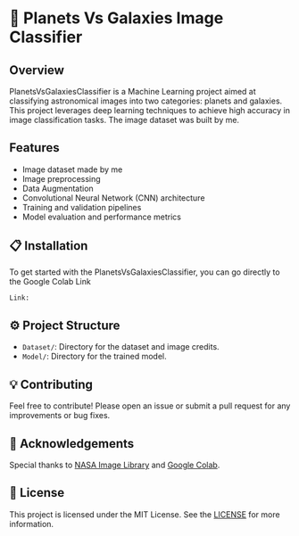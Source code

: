 # 🌠 Planets Vs Galaxies Image Classifier

## Overview
PlanetsVsGalaxiesClassifier is a Machine Learning project aimed at classifying astronomical images into two categories: planets and galaxies. This project leverages deep learning techniques to achieve high accuracy in image classification tasks. The image dataset was built by me.


## Features
- Image dataset made by me
- Image preprocessing
- Data Augmentation
- Convolutional Neural Network (CNN) architecture
- Training and validation pipelines
- Model evaluation and performance metrics


## 📋 Installation
To get started with the PlanetsVsGalaxiesClassifier, you can go directly to the Google Colab Link

```bash
Link: 
```


## ⚙ Project Structure
- `Dataset/`: Directory for the dataset and image credits.
- `Model/`: Directory for the trained model.

## 💡 Contributing
Feel free to contribute! Please open an issue or submit a pull request for any improvements or bug fixes.


## 💭 Acknowledgements
Special thanks to [NASA Image Library](https://images.nasa.gov/) and [Google Colab](https://colab.research.google.com/).


## 📃 License
This project is licensed under the MIT License. See the [LICENSE](LICENSE) for more information.
